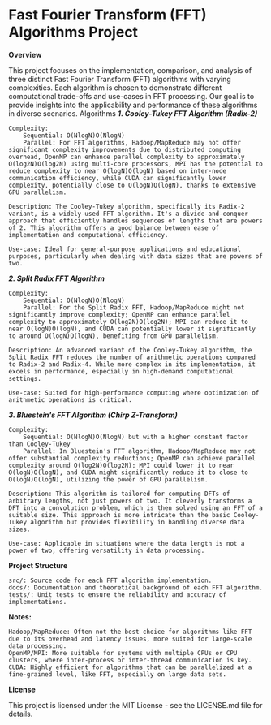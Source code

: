# Fast Fourier Transform (FFT) Algorithms Project
**Overview**

This project focuses on the implementation, comparison, and analysis of three distinct Fast Fourier Transform (FFT) algorithms with varying complexities. Each algorithm is chosen to demonstrate different computational trade-offs and use-cases in FFT processing. Our goal is to provide insights into the applicability and performance of these algorithms in diverse scenarios.
Algorithms
***1. Cooley-Tukey FFT Algorithm (Radix-2)***

    Complexity: 
        Sequential: O(Nlog⁡N)O(NlogN)
        Parallel: For FFT algorithms, Hadoop/MapReduce may not offer significant complexity improvements due to distributed computing overhead, OpenMP can enhance parallel complexity to approximately O(log⁡2N)O(log2N) using multi-core processors, MPI has the potential to reduce complexity to near O(log⁡N)O(logN) based on inter-node communication efficiency, while CUDA can significantly lower complexity, potentially close to O(log⁡N)O(logN), thanks to extensive GPU parallelism.
        
    Description: The Cooley-Tukey algorithm, specifically its Radix-2 variant, is a widely-used FFT algorithm. It's a divide-and-conquer approach that efficiently handles sequences of lengths that are powers of 2. This algorithm offers a good balance between ease of implementation and computational efficiency.
    
    Use-case: Ideal for general-purpose applications and educational purposes, particularly when dealing with data sizes that are powers of two.

***2. Split Radix FFT Algorithm***

    Complexity:
        Sequential: O(Nlog⁡N)O(NlogN)
        Parallel: For the Split Radix FFT, Hadoop/MapReduce might not significantly improve complexity; OpenMP can enhance parallel complexity to approximately O(log⁡2N)O(log2N); MPI can reduce it to near O(log⁡N)O(logN), and CUDA can potentially lower it significantly to around O(log⁡N)O(logN), benefiting from GPU parallelism.
        
    Description: An advanced variant of the Cooley-Tukey algorithm, the Split Radix FFT reduces the number of arithmetic operations compared to Radix-2 and Radix-4. While more complex in its implementation, it excels in performance, especially in high-demand computational settings.
    
    Use-case: Suited for high-performance computing where optimization of arithmetic operations is critical.

***3. Bluestein's FFT Algorithm (Chirp Z-Transform)***

    Complexity:
        Sequential: O(Nlog⁡N)O(NlogN) but with a higher constant factor than Cooley-Tukey
        Parallel: In Bluestein's FFT algorithm, Hadoop/MapReduce may not offer substantial complexity reductions; OpenMP can achieve parallel complexity around O(log⁡2N)O(log2N); MPI could lower it to near O(log⁡N)O(logN), and CUDA might significantly reduce it to close to O(log⁡N)O(logN), utilizing the power of GPU parallelism.
        
    Description: This algorithm is tailored for computing DFTs of arbitrary lengths, not just powers of two. It cleverly transforms a DFT into a convolution problem, which is then solved using an FFT of a suitable size. This approach is more intricate than the basic Cooley-Tukey algorithm but provides flexibility in handling diverse data sizes.
    
    Use-case: Applicable in situations where the data length is not a power of two, offering versatility in data processing.

**Project Structure**

    src/: Source code for each FFT algorithm implementation.
    docs/: Documentation and theoretical background of each FFT algorithm.
    tests/: Unit tests to ensure the reliability and accuracy of implementations.

**Notes:**

    Hadoop/MapReduce: Often not the best choice for algorithms like FFT due to its overhead and latency issues, more suited for large-scale data processing.
    OpenMP/MPI: More suitable for systems with multiple CPUs or CPU clusters, where inter-process or inter-thread communication is key.
    CUDA: Highly efficient for algorithms that can be parallelized at a fine-grained level, like FFT, especially on large data sets.
    
**License**

This project is licensed under the MIT License - see the LICENSE.md file for details.
